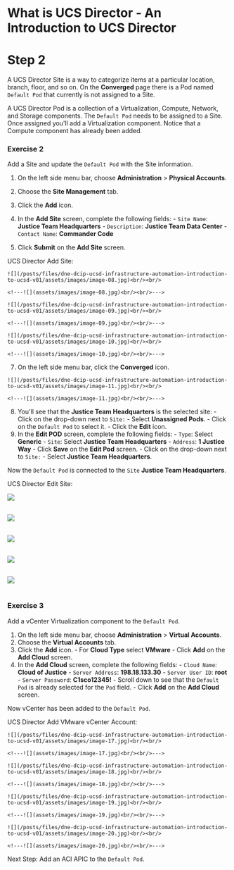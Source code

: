 # What is UCS Director - An Introduction to UCS Director

# Step 2
A UCS Director Site is a way to categorize items at a particular location, branch, floor, and so on. On the **Converged** page there is a Pod named `Default Pod` that currently is not assigned to a Site.

A UCS Director Pod is a collection of a Virtualization, Compute, Network, and Storage components. The `Default Pod` needs to be assigned to a Site. Once assigned you'll add a Virtualization component. Notice that a Compute component has already been added.

### Exercise 2
Add a Site and update the `Default Pod` with the Site information.

  1. On the left side menu bar, choose **Administration** > **Physical Accounts**.
  2. Choose the **Site Management** tab.
  3. Click the **Add** icon.
  4. In the **Add Site** screen, complete the following fields:
    - `Site Name`: **Justice Team Headquarters**
    - `Description`: **Justice Team Data Center**
    - `Contact Name`: **Commander Code**

  5. Click **Submit** on the **Add Site** screen.

  UCS Director Add Site:

    ![](/posts/files/dne-dcip-ucsd-infrastructure-automation-introduction-to-ucsd-v01/assets/images/image-08.jpg)<br/><br/>

    <!---![](assets/images/image-08.jpg)<br/><br/>--->

    ![](/posts/files/dne-dcip-ucsd-infrastructure-automation-introduction-to-ucsd-v01/assets/images/image-09.jpg)<br/><br/>

    <!---![](assets/images/image-09.jpg)<br/><br/>--->

    ![](/posts/files/dne-dcip-ucsd-infrastructure-automation-introduction-to-ucsd-v01/assets/images/image-10.jpg)<br/><br/>

    <!---![](assets/images/image-10.jpg)<br/><br/>--->

  7. On the left side menu bar, click the  **Converged** icon.

    ![](/posts/files/dne-dcip-ucsd-infrastructure-automation-introduction-to-ucsd-v01/assets/images/image-11.jpg)<br/><br/>

    <!---![](assets/images/image-11.jpg)<br/><br/>--->

  8. You'll see that the **Justice Team Headquarters** is the selected site:
    - Click on the drop-down  next to `Site:`
    - Select **Unassigned Pods**.
    - Click on the `Default Pod` to select it.
    - Click the **Edit** icon.
  9. In the **Edit POD** screen, complete the following fields:
    - `Type`: Select **Generic**
    - `Site`: Select **Justice Team Headquarters**
    - `Address`: **1 Justice Way**
    - Click **Save** on the **Edit Pod** screen.
    - Click on the drop-down next to `Site:`
    - Select **Justice Team Headquarters**.

  Now the `Default Pod` is connected to the `Site` **Justice Team Headquarters**.

UCS Director Edit Site:

  ![](/posts/files/dne-dcip-ucsd-infrastructure-automation-introduction-to-ucsd-v01/assets/images/image-12.jpg)<br/><br/>

  <!---![](assets/images/image-12.jpg)<br/><br/>--->

  ![](/posts/files/dne-dcip-ucsd-infrastructure-automation-introduction-to-ucsd-v01/assets/images/image-13.jpg)<br/><br/>

  <!---![](assets/images/image-13.jpg)<br/><br/>--->

  ![](/posts/files/dne-dcip-ucsd-infrastructure-automation-introduction-to-ucsd-v01/assets/images/image-14.jpg)<br/><br/>

  <!---![](assets/images/image-14.jpg)<br/><br/>--->

  ![](/posts/files/dne-dcip-ucsd-infrastructure-automation-introduction-to-ucsd-v01/assets/images/image-15.jpg)<br/><br/>

  <!---![](assets/images/image-15.jpg)<br/><br/>--->

  ![](/posts/files/dne-dcip-ucsd-infrastructure-automation-introduction-to-ucsd-v01/assets/images/image-16.jpg)<br/><br/>

  <!---![](assets/images/image-16.jpg)<br/><br/>--->

### Exercise 3
Add a vCenter Virtualization component to the `Default Pod`.

  1. On the left side menu bar, choose **Administration** > **Virtual Accounts**.
  2. Choose the **Virtual Accounts** tab.
  3. Click the **Add** icon.
    - For **Cloud Type** select **VMware**
    - Click **Add** on the **Add Cloud** screen.
  4. In the **Add Cloud** screen, complete the following fields:
    - `Cloud Name`: **Cloud of Justice**
    - `Server Address`: **198.18.133.30**
    - `Server User ID`: **root**
    - `Server Password`: **C1sco12345!**
    - Scroll down to see that the `Default Pod` is already selected for the `Pod` field.
    - Click **Add** on the **Add Cloud** screen.

  Now vCenter has been added to the `Default Pod`.

  UCS Director Add VMware vCenter Account:

    ![](/posts/files/dne-dcip-ucsd-infrastructure-automation-introduction-to-ucsd-v01/assets/images/image-17.jpg)<br/><br/>

    <!---![](assets/images/image-17.jpg)<br/><br/>--->

    ![](/posts/files/dne-dcip-ucsd-infrastructure-automation-introduction-to-ucsd-v01/assets/images/image-18.jpg)<br/><br/>

    <!---![](assets/images/image-18.jpg)<br/><br/>--->

    ![](/posts/files/dne-dcip-ucsd-infrastructure-automation-introduction-to-ucsd-v01/assets/images/image-19.jpg)<br/><br/>

    <!---![](assets/images/image-19.jpg)<br/><br/>--->

    ![](/posts/files/dne-dcip-ucsd-infrastructure-automation-introduction-to-ucsd-v01/assets/images/image-20.jpg)<br/><br/>

    <!---![](assets/images/image-20.jpg)<br/><br/>--->

Next Step: Add an ACI APIC to the `Default Pod`.
